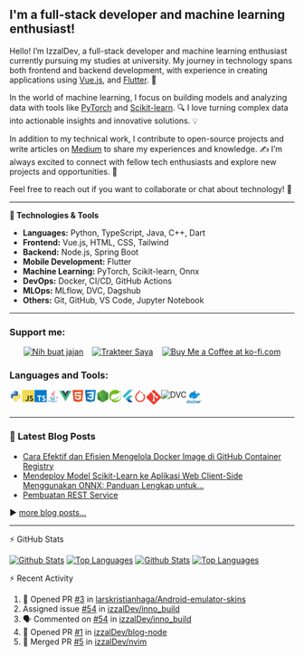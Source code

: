 ## I'm a full-stack developer and machine learning enthusiast!

Hello! I’m IzzalDev, a full-stack developer and machine learning enthusiast currently pursuing my studies at university. My journey in technology spans both frontend and backend development, with experience in creating applications using [Vue.js](https://vuejs.org/), and [Flutter](https://flutter.dev/). 🚀

In the world of machine learning, I focus on building models and analyzing data with tools like [PyTorch](https://pytorch.org/) and [Scikit-learn](https://scikit-learn.org/). 🔍 I love turning complex data into actionable insights and innovative solutions. 💡

In addition to my technical work, I contribute to open-source projects and write articles on [Medium](https://izzal.medium.com) to share my experiences and knowledge. ✍️ I’m always excited to connect with fellow tech enthusiasts and explore new projects and opportunities. 🌟

Feel free to reach out if you want to collaborate or chat about technology! 🤝


---

**🔧 Technologies & Tools**

- **Languages:** Python, TypeScript, Java, C++, Dart
- **Frontend:** Vue.js, HTML, CSS, Tailwind
- **Backend:** Node.js, Spring Boot
- **Mobile Development:** Flutter
- **Machine Learning:** PyTorch, Scikit-learn, Onnx
- **DevOps:** Docker, CI/CD, GitHub Actions
- **MLOps:** MLflow, DVC, Dagshub
- **Others:** Git, GitHub, VS Code, Jupyter Notebook

---


<!-- ### Connect with me:

[<img align="left" alt="About Me" width="22px" src="https://raw.githubusercontent.com/iconic/open-iconic/master/svg/globe.svg" />][website] 
[<img align="left" alt="CoderDave.io" width="22px" src="https://raw.githubusercontent.com/iconic/open-iconic/master/svg/globe.svg" />][cdwebsite]
[<img align="left" alt="YouTube" width="22px" src="https://raw.githubusercontent.com/n3wt0n/n3wt0n/master/assets/youtube.svg" />][youtube]
[<img align="left" alt="Discord" width="22px" src="https://raw.githubusercontent.com/n3wt0n/n3wt0n/master/assets/discord.svg" />][discord]
[<img align="left" alt="Twitter" width="22px" src="https://raw.githubusercontent.com/n3wt0n/n3wt0n/master/assets/twitter.svg" />][twitter]
[<img align="left" alt="LinkedIn" width="22px" src="https://raw.githubusercontent.com/n3wt0n/n3wt0n/master/assets/linkedin.svg" />][linkedin]
[<img align="left" alt="Instagram" width="22px" src="https://raw.githubusercontent.com/n3wt0n/n3wt0n/master/assets/instagram.png" />][instagram]
[<img align="left" alt="YouTube Personal" width="22px" src="https://raw.githubusercontent.com/n3wt0n/n3wt0n/master/assets/youtube.svg" />][youtube-personal]
[<img align="left" alt="YouTube Beyond Cameras" width="22px" src="https://raw.githubusercontent.com/n3wt0n/n3wt0n/master/assets/youtube.svg" />][youtube-cameras]
[<img align="left" alt="Podcast" width="22px" src="https://raw.githubusercontent.com/n3wt0n/n3wt0n/master/assets/podcast.svg" />][podcast]
<br /> -->

### Support me:

<div align="center" style="display: flex; justify-content: center; align-items: center;">
    <a href="https://www.nihbuatjajan.com/_qviyxykh" target="_blank">
    <img src="https://d4xyvrfd64gfm.cloudfront.net/buttons/default-cta.png" alt="Nih buat jajan" height="40"></a><span>&nbsp;&nbsp;&nbsp;&nbsp;</span>
    <a href="https://trakteer.id/izzalDev/tip" target="_blank">
    <img id="wse-buttons-preview" src="https://cdn.trakteer.id/images/embed/trbtn-red-1.png?date=18-11-2023" height="40" style="border:0px;height:40px;" alt="Trakteer Saya"></a><span>&nbsp;&nbsp;&nbsp;&nbsp;</span>
    <a href='https://ko-fi.com/B0B2ZCON1' target='_blank'>
    <img height='40' style='border:0px;height:40px;' src='https://storage.ko-fi.com/cdn/kofi1.png?v=3' border='0' alt='Buy Me a Coffee at ko-fi.com' /></a>
</div>


### Languages and Tools:

<img align="left" alt="Python" width="22px" src="https://raw.githubusercontent.com/devicons/devicon/master/icons/python/python-original.svg" />
<img align="left" alt="JavaScript" width="22px" src="https://raw.githubusercontent.com/devicons/devicon/master/icons/javascript/javascript-original.svg" />
<img align="left" alt="TypeScript" width="22px" src="https://raw.githubusercontent.com/devicons/devicon/master/icons/typescript/typescript-original.svg" />
<img align="left" alt="Java" width="22px" src="https://raw.githubusercontent.com/devicons/devicon/master/icons/java/java-original.svg" />
<img align="left" alt="Vue.js" width="22px" src="https://raw.githubusercontent.com/devicons/devicon/master/icons/vuejs/vuejs-original.svg" />
<img align="left" alt="HTML5" width="22px" src="https://raw.githubusercontent.com/devicons/devicon/master/icons/html5/html5-original.svg" />
<img align="left" alt="CSS3" width="22px" src="https://raw.githubusercontent.com/devicons/devicon/master/icons/css3/css3-original.svg" />
<img align="left" alt="Node.js" width="22px" src="https://raw.githubusercontent.com/devicons/devicon/master/icons/nodejs/nodejs-original.svg" />
<img align="left" alt="Spring Boot" width="22px" src="https://raw.githubusercontent.com/devicons/devicon/master/icons/spring/spring-original.svg" />
<img align="left" alt="Flutter" width="22px" src="https://raw.githubusercontent.com/devicons/devicon/master/icons/flutter/flutter-original.svg" />
<img align="left" alt="PyTorch" width="22px" src="https://raw.githubusercontent.com/devicons/devicon/master/icons/pytorch/pytorch-original.svg" />
<img align="left" alt="Git" width="26px" src="https://raw.githubusercontent.com/github/explore/80688e429a7d4ef2fca1e82350fe8e3517d3494d/topics/git/git.png" />
<img align="left" alt="DVC" height="26px" src="https://static-00.iconduck.com/assets.00/file-type-dvc-icon-512x293-js3het8o.png" />
<img align="left" alt="Docker" width="26px" src="https://raw.githubusercontent.com/github/explore/80688e429a7d4ef2fca1e82350fe8e3517d3494d/topics/docker/docker.png" />
<img align="left" alt="" height="26px" src="https://raw.githubusercontent.com/mlflow/mlflow/master/docs/source/_static/MLflow-logo-final-black.png" />
<img align="left" alt="" height="26px" src="https://encrypted-tbn0.gstatic.com/images?q=tbn:ANd9GcSUFH-RYEQ-2DlYBM7VaxNCMBDXgfNm3fzk6g9bWN7QcBglQv8fXYxc-wpvO_ui3_C46zA&usqp=CAU" />
<img align="left" alt="" width="26px" src="" />
<img align="left" alt="" width="26px" src="" />
<img align="left" alt="" width="26px" src="" />
<img align="left" alt="" width="26px" src="" />
<img align="left" alt="" width="26px" src="" />
<img align="left" alt="" width="26px" src="" />
<img align="left" alt="" width="26px" src="" />

<br />
<br />

---

### 📑 Latest Blog Posts

<!-- BLOG-POST-LIST:START -->
- [Cara Efektif dan Efisien Mengelola Docker Image di GitHub Container Registry](https://izzal.medium.com/cara-efektif-dan-efisien-mengelola-docker-image-di-github-container-registry-3b15a1dc32f6?source=rss-e16f4f103d89------2)
- [Mendeploy Model Scikit-Learn ke Aplikasi Web Client-Side Menggunakan ONNX: Panduan Lengkap untuk…](https://izzal.medium.com/mendeploy-model-scikit-learn-ke-aplikasi-web-client-side-menggunakan-onnx-panduan-lengkap-untuk-07ae120b73ae?source=rss-e16f4f103d89------2)
- [Pembuatan REST Service](https://izzal.medium.com/pembuatan-rest-service-894be45fa3f7?source=rss-e16f4f103d89------2)
<!-- BLOG-POST-LIST:END -->

▶ [more blog posts...](https://izzal.medium.com)

---

:zap: GitHub Stats

[<img height=185 alt="Github Stats" src="https://gh-readme-stats-efa2d19-main.vercel.app/api?username=izzalDev&theme=default&show_icons=true&count_private=true&hide_border=true&hide_title=true" />](https://github.com/efa2d19#gh-light-mode-only)
[<img height=185 alt="Top Languages" src="https://gh-readme-stats-efa2d19-main.vercel.app/api/top-langs/?username=izzalDev&theme=default&show_icons=true&count_private=true&hide_border=true&title_color=454d57&layout=compact&hide=inno%20setup,css,html,cmake,blade,vue&langs_count=8&exclude_repo=" />](https://github.com/efa2d19#gh-light-mode-only)
[<img height=185 alt="Github Stats" src="https://gh-readme-stats-efa2d19-main.vercel.app/api?username=izzalDev&theme=github_dark&show_icons=true&count_private=true&hide_border=true&hide_title=true" />](https://github.com/efa2d19#gh-dark-mode-only)
[<img height=185 alt="Top Languages" src="https://gh-readme-stats-efa2d19-main.vercel.app/api/top-langs/?username=izzalDev&theme=github_dark&show_icons=true&count_private=true&hide_border=true&title_color=c1cbd3&layout=compact&hide=inno%20setup,css,html,cmake,blade,vue&langs_count=8&exclude_repo=" />](https://github.com/efa2d19#gh-dark-mode-only)

:zap: Recent Activity
<!--START_SECTION:activity-->
1. 💪 Opened PR [#3](undefined) in [larskristianhaga/Android-emulator-skins](https://github.com/larskristianhaga/Android-emulator-skins)
2.  Assigned issue [#54](https://github.com/izzalDev/inno_build/issues/54) in [izzalDev/inno_build](https://github.com/izzalDev/inno_build)
3. 🗣 Commented on [#54](https://github.com/izzalDev/inno_build/issues/54#issuecomment-3327959339) in [izzalDev/inno_build](https://github.com/izzalDev/inno_build)
4. 💪 Opened PR [#1](https://github.com/izzalDev/blog-node/pull/1) in [izzalDev/blog-node](https://github.com/izzalDev/blog-node)
5. 🎉 Merged PR [#5](https://github.com/izzalDev/nvim/pull/5) in [izzalDev/nvim](https://github.com/izzalDev/nvim)
<!--END_SECTION:activity-->

[website]: https://www.davidebenvegnu.com
[cdwebsite]: https://coderdave.io
[blog]: https://dev.to/n3wt0n
[twitter]: https://twitter.com/davidebenvegnu
[youtube]: https://www.youtube.com/CoderDave
[youtube-personal]: https://www.youtube.com/DavideBenvegnu
[youtube-cameras]: https://www.youtube.com/channel/UC-D1BZtB-ifRhxLmRq1y-Ug
[linkedin]: https://linkedin.com/in/davidebenvegnu
[instagram]: https://www.instagram.com/davide.benvegnu
[patreon]: https://patreon.com/CoderDave
[paypal]: https://paypal.me/dabenveg
[buymeacoffee]: https://buymeacoffee.com/CoderDave
[githubsponsor]: https://github.com/sponsors/n3wt0n?o=esb
[podcast]: https://geni.us/cdpodcast
[discord]: https://discord.gg/sJFmYC9TXb
